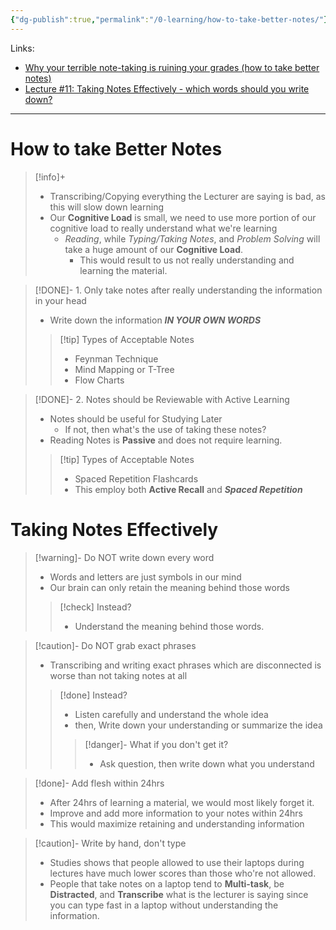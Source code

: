 ```yaml
---
{"dg-publish":true,"permalink":"/0-learning/how-to-take-better-notes/"}
---
```


Links: 
- [Why your terrible note-taking is ruining your grades (how to take better notes)](https://www.youtube.com/watch?v=oYssdixnmK8)
- [Lecture #11: Taking Notes Effectively - which words should you write down?](https://www.youtube.com/watch?v=ATmJb3bH2E0)


---
# How to take Better Notes

> [!info]+
> - Transcribing/Copying everything the Lecturer are saying is bad, as this will slow down learning
> - Our __Cognitive Load__ is small, we need to use more portion of our cognitive load to really understand what we're learning
> 	- _Reading_, while _Typing/Taking Notes_, and _Problem Solving_ will take a huge amount of our __Cognitive Load__.
> 		- This would result to us not really understanding and learning the material.


>[!DONE]- 1. Only take notes after really understanding the information in your head
> -  Write down the information ___IN YOUR OWN WORDS___
 >> [!tip] Types of Acceptable Notes
>> - Feynman Technique
>> -  Mind Mapping or T-Tree
 >> -  Flow Charts


>[!DONE]- 2. Notes should be Reviewable with Active Learning
> - Notes should be useful for Studying Later
> 	- If not, then what's the use of taking these notes?
> - Reading Notes is __Passive__ and does not require learning.
>> [!tip] Types of Acceptable Notes
>> - Spaced Repetition Flashcards
>> 	- This employ both __Active Recall__ and ___Spaced Repetition___

# Taking Notes Effectively

>[!warning]- Do NOT write down every word
>- Words and letters are just symbols in our mind
> - Our brain can only retain the meaning behind those words
>> [!check] Instead?
>> - Understand the meaning behind those words.

>[!caution]- Do NOT grab exact phrases
> -  Transcribing and writing exact phrases which are disconnected is worse than not taking notes at all
>> [!done] Instead?
>> -  Listen carefully and understand the whole idea 
>> -  then, Write down your understanding or summarize the idea
>>> [!danger]- What if you don't get it? 
>>> - Ask question, then write down what you understand

>[!done]- Add flesh within 24hrs
>- After 24hrs of learning a material, we would most likely forget it.
>- Improve and add more information to your notes within 24hrs
>- This would maximize retaining and understanding information


>[!caution]- Write by hand, don't type
>- Studies shows that people allowed to use their laptops during lectures have much lower scores than those who're not allowed.
>- People that take notes on a laptop tend to __Multi-task__, be __Distracted__, and __Transcribe__ what is the lecturer is saying since you can type fast in a laptop without understanding the information.
